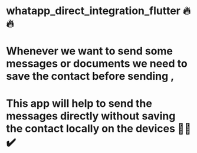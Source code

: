 # whatapp_direct_integration_flutter 🔥🔥

#  Whenever we want to send some messages or documents we need to save the contact before sending ,
#  This app will help to send the messages  directly without saving the contact locally on the devices 📲🔥✔️
